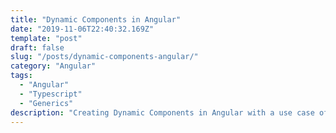 ```yaml
---
title: "Dynamic Components in Angular"
date: "2019-11-06T22:40:32.169Z"
template: "post"
draft: false
slug: "/posts/dynamic-components-angular/"
category: "Angular"
tags:
  - "Angular"
  - "Typescript"
  - "Generics"
description: "Creating Dynamic Components in Angular with a use case of navigation"
---
```



